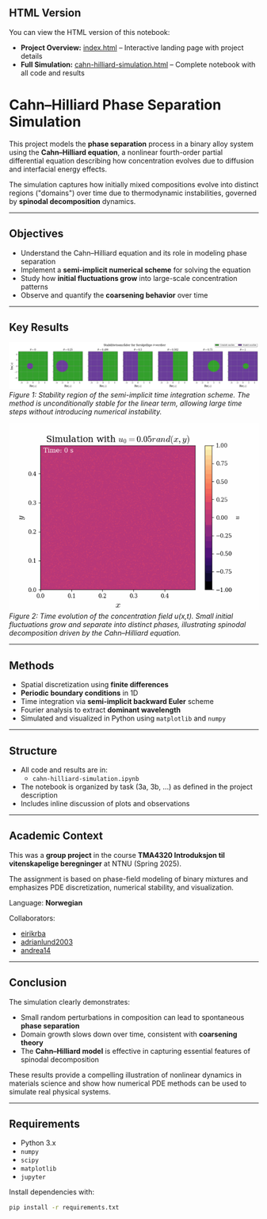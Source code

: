 ## HTML Version
You can view the HTML version of this notebook:
- **Project Overview:** [index.html](https://endregb.github.io/cahn-hilliard-simulation/) – Interactive landing page with project details
- **Full Simulation:** [cahn-hilliard-simulation.html](https://endregb.github.io/cahn-hilliard-simulation/cahn-hilliard-simulation.html) – Complete notebook with all code and results

# Cahn–Hilliard Phase Separation Simulation

This project models the **phase separation** process in a binary alloy system using the **Cahn–Hilliard equation**, a nonlinear fourth-order partial differential equation describing how concentration evolves due to diffusion and interfacial energy effects.

The simulation captures how initially mixed compositions evolve into distinct regions ("domains") over time due to thermodynamic instabilities, governed by **spinodal decomposition** dynamics.

---

## Objectives

- Understand the Cahn–Hilliard equation and its role in modeling phase separation
- Implement a **semi-implicit numerical scheme** for solving the equation
- Study how **initial fluctuations grow** into large-scale concentration patterns
- Observe and quantify the **coarsening behavior** over time

---

## Key Results

![Stability region](figures\stability-regions-theta.png)  
*Figure 1: Stability region of the semi-implicit time integration scheme. The method is unconditionally stable for the linear term, allowing large time steps without introducing numerical instability.*

![Concentration profile over time](figures\CahnHilliard_RK_u2.gif)  
*Figure 2: Time evolution of the concentration field u(x,t). Small initial fluctuations grow and separate into distinct phases, illustrating spinodal decomposition driven by the Cahn–Hilliard equation.*

---

## Methods

- Spatial discretization using **finite differences**
- **Periodic boundary conditions** in 1D
- Time integration via **semi-implicit backward Euler** scheme
- Fourier analysis to extract **dominant wavelength**
- Simulated and visualized in Python using `matplotlib` and `numpy`

---

## Structure

- All code and results are in:
  - `cahn-hilliard-simulation.ipynb`
- The notebook is organized by task (3a, 3b, ...) as defined in the project description
- Includes inline discussion of plots and observations

---

## Academic Context

This was a **group project** in the course **TMA4320 Introduksjon til vitenskapelige beregninger** at NTNU (Spring 2025).

The assignment is based on phase-field modeling of binary mixtures and emphasizes PDE discretization, numerical stability, and visualization.

Language: **Norwegian**

Collaborators:

- [eirikrba](https://github.com/eirikrba)
- [adrianlund2003](https://github.com/adrianlund2003)
- [andrea14](https://github.com/andrea14)

---

## Conclusion

The simulation clearly demonstrates:

- Small random perturbations in composition can lead to spontaneous **phase separation**
- Domain growth slows down over time, consistent with **coarsening theory**
- The **Cahn–Hilliard model** is effective in capturing essential features of spinodal decomposition

These results provide a compelling illustration of nonlinear dynamics in materials science and show how numerical PDE methods can be used to simulate real physical systems.

---

## Requirements

- Python 3.x
- `numpy`
- `scipy`
- `matplotlib`
- `jupyter`

Install dependencies with:

```bash
pip install -r requirements.txt
